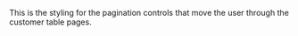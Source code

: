 This is the styling for the pagination controls that move the user through the customer table pages.